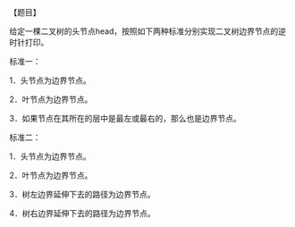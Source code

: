 【题目】

给定一棵二叉树的头节点head，按照如下两种标准分别实现二叉树边界节点的逆时针打印。

标准一：

1．头节点为边界节点。

2．叶节点为边界节点。

3．如果节点在其所在的层中是最左或最右的，那么也是边界节点。

标准二：

1．头节点为边界节点。

2．叶节点为边界节点。

3．树左边界延伸下去的路径为边界节点。

4．树右边界延伸下去的路径为边界节点。